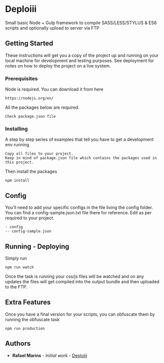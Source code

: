 # Deploiii

Small basic Node + Gulp framework to compile SASS/LESS/STYLUS & ES6 scripts and optionally upload to server via FTP

## Getting Started

These instructions will get you a copy of the project up and running on your local machine for development and testing purposes. See deployment for notes on how to deploy the project on a live system.

### Prerequisites
Node is required.
You can download it from here
```
https://nodejs.org/en/
```

All the packages below are required.

```
Check package.json file
```

### Installing

A step by step series of examples that tell you have to get a development env running

```
Copy all files to your project. 
Keep in mind of package.json file which contains the packages used in this project.
```

Then install the packages
```
npm install
```
## Config

You'll need to add your specific configs in the file living the config folder. You can find a config-sample.json.txt file there for reference.
Edit as per required to your project.
```
- config
-- config-sample.json
```

## Running - Deploying

Simply run

```
npm run watch
```

Once the task is running your css/js files will be watched and on any updates the files will get compiled into the output bundle and then uploaded to the FTP.

## Extra Features

Once you have a final version for your scripts, you can obfuscate them by running the obfuscate task

```
npm run production
```

## Authors

* **Rafael Marins** - *Initial work* - [Deploiii](https://github.com/rafamarins)
